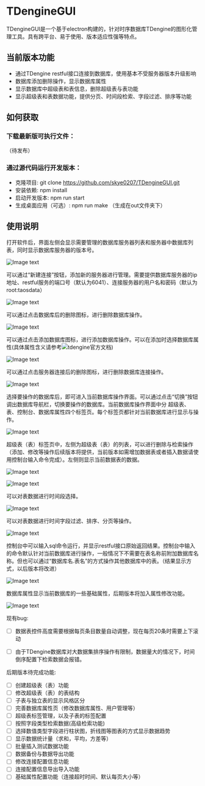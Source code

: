 # TDengineGUI

TDengineGUI是一个基于electron构建的，针对时序数据库TDengine的图形化管理工具。具有跨平台、易于使用、版本适应性强等特点。

##  当前版本功能

- 通过TDengine restful接口连接到数据库，使用基本不受服务器版本升级影响
- 数据库添加删除操作，显示数据库属性
- 显示数据库中超级表和表信息，删除超级表与表功能
- 显示超级表和表数据功能，提供分页、时间段检索、字段过滤、排序等功能

## 如何获取

### 下载最新版可执行文件：

（待发布）

### 通过源代码运行开发版本：

- 克隆项目: git clone https://github.com/skye0207/TDengineGUI.git
- 安装依赖: npm install
- 启动开发版本: npm run start
- 生成桌面应用（可选）: npm run make （生成在out文件夹下）

## 使用说明

打开软件后，界面左侧会显示需要管理的数据库服务器列表和服务器中数据库列表，同时显示数据库服务器的版本号。

![Image text](https://github.com/skye0207/TDengineGUI/blob/main/_img/1.png)

可以通过“新建连接”按钮，添加新的服务器进行管理。需要提供数据库服务器的ip地址、restful服务的端口号（默认为6041）、连接服务器的用户名和密码（默认为root:taosdata）

![Image text](https://github.com/skye0207/TDengineGUI/blob/main/_img/2.png)

可以通过点击数据库后的删除图标，进行删除数据库操作。

![Image text](https://github.com/skye0207/TDengineGUI/blob/main/_img/3.png)

可以通过点击添加数据库图标，进行添加数据库操作。可以在添加时选择数据库属性(具体属性含义请参考![tdengine官方文档](https://www.taosdata.com/cn/documentation/taos-sql#management))

![Image text](https://github.com/skye0207/TDengineGUI/blob/main/_img/5.png)

可以通过点击服务器连接后的删除图标，进行删除数据库连接操作。

![Image text](https://github.com/skye0207/TDengineGUI/blob/main/_img/6.png)

选择要操作的数据库后，即可进入当前数据库操作界面。可以通过点击“切换”按钮调出数据库导航栏，切换要操作的数据库。当前数据库操作界面中分 超级表、表、控制台、数据库属性四个标签页。每个标签页都针对当前数据库进行显示与操作。

![Image text](https://github.com/skye0207/TDengineGUI/blob/main/_img/7.png)

超级表（表）标签页中，左侧为超级表（表）的列表，可以进行删除与检索操作（添加、修改等操作后续版本将提供，当前版本如需增加数据表或者插入数据请使用控制台输入命令完成）。左侧则显示当前数据表的数据。

![Image text](https://github.com/skye0207/TDengineGUI/blob/main/_img/8.png)

![Image text](https://github.com/skye0207/TDengineGUI/blob/main/_img/11.png)

可以对表数据进行时间段选择。

![Image text](https://github.com/skye0207/TDengineGUI/blob/main/_img/9.png)

可以对表数据进行时间字段过滤、排序、分页等操作。

![Image text](https://github.com/skye0207/TDengineGUI/blob/main/_img/10.png)


控制台中可以输入sql命令运行，并显示restful接口原始返回结果。控制台中输入的命令默认针对当前数据库进行操作，一般情况下不需要在表名称前附加数据库名称。但也可以通过“数据库名.表名”的方式操作其他数据库中的表。（结果显示方式，以后版本将改进）

![Image text](https://github.com/skye0207/TDengineGUI/blob/main/_img/12.png)

数据库属性显示当前数据库的一些基础属性，后期版本将加入属性修改功能。

![Image text](https://github.com/skye0207/TDengineGUI/blob/main/_img/14.png)

现有bug:
- [ ] 数据表控件高度需要根据每页条目数量自动调整，现在每页20条时需要上下滚动
- [ ] 由于TDengine数据库对大数据集排序操作有限制，数据量大的情况下，时间倒序配置下检索数据会报错。


后期版本待完成功能:
- [ ] 创建超级表（表）功能
- [ ] 修改超级表（表）的表结构
- [ ] 子表与独立表的显示风格区分
- [ ] 完善数据库属性页（修改数据库属性、用户管理等）
- [ ] 超级表标签管理，以及子表的标签配置
- [ ] 按照字段类型检索数据(高级检索功能)
- [ ] 选择数值类型字段进行柱状图，折线图等图表的方式显示数据趋势
- [ ] 显示数据统计量（求和，平均，方差等）
- [ ] 批量插入测试数据功能
- [ ] 数据备份与数据导出功能
- [ ] 修改连接配置信息功能
- [ ] 连接配置信息导出导入功能
- [ ] 基础属性配置功能（连接超时时间、默认每页大小等）
